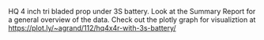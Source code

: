 HQ 4 inch tri bladed prop under 3S battery.
Look at the Summary Report for a general overview of the data. 
Check out the plotly graph for visualiztion at https://plot.ly/~agrand/112/hq4x4r-with-3s-battery/
